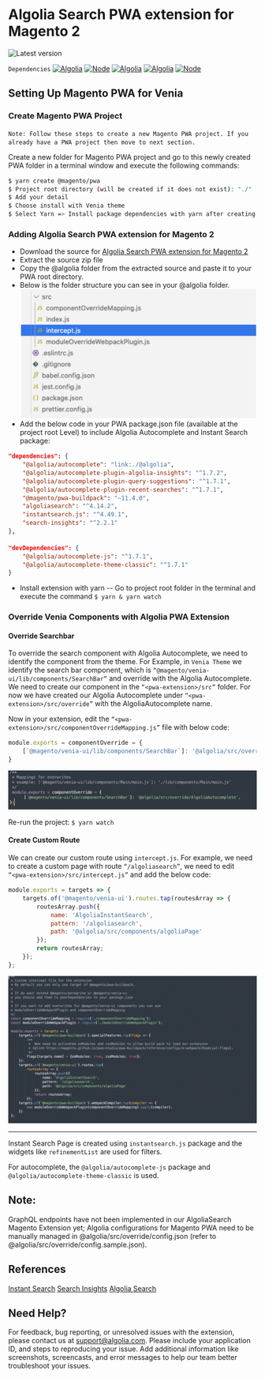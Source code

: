 # Algolia Search PWA extension for Magento 2

![Latest version](https://img.shields.io/badge/latest-1.0.0-green)

```Dependencies```
<a href="https://github.com/algolia/instantsearch/releases/tag/v4.49.1">![Algolia](https://img.shields.io/badge/-instantsearch.js_4.49.1-5468FF?logo=algolia&colorA=404040&logoColor=5468FF)</a> <a href="https://github.com/algolia/algoliasearch-client-javascript/releases/tag/4.14.2">![Node](https://img.shields.io/badge/-algoliasearch_4.14.2-5468FF?logo=algolia&colorA=404040&logoColor=5468FF)</a> <a href="https://github.com/algolia/search-insights.js/releases/tag/v2.2.1">![Algolia](https://img.shields.io/badge/-insights_2.2.1-5468FF?logo=algolia&colorA=404040&logoColor=5468FF)</a> <a href="https://github.com/algolia/autocomplete/releases/tag/v1.7.1">![Algolia](https://img.shields.io/badge/-autocomplete_1.7.1-5468FF?logo=algolia&colorA=404040&logoColor=5468FF)</a> <a href="https://nodejs.org/en/blog/release/v16.16.0/">![Node](https://img.shields.io/badge/-version_16+-66cc33?logo=node.js&colorA=404040&logoColor=66cc33)</a>

## Setting Up Magento PWA for Venia
### Create Magento PWA Project
`
Note: Follow these steps to create a new Magento PWA project. If you already have a PWA project then move to next section.
`

Create a new folder for Magento PWA project and go to this newly created PWA folder in a terminal window and execute the following commands:
```sh
$ yarn create @magento/pwa
$ Project root directory (will be created if it does not exist): "./"
$ Add your detail
$ Choose install with Venia theme
$ Select Yarn => Install package dependencies with yarn after creating project: Yes
```

### Adding Algolia Search PWA extension for Magento 2

- Download the source for [Algolia Search PWA extension for Magento 2](https://github.com/algolia/algoliasearch-magento-2-pwa/tree/master)
- Extract the source zip file
- Copy the @algolia folder from the extracted source and paste it to your PWA root directory.
- Below is the folder structure you can see in your @algolia folder.
  ![Algolia Search PWA extension folder structure](readme/images/structure.png?raw=true "Algolia Search PWA extension folder structure")
- Add the below code in your PWA package.json file (available at the project root Level) to include Algolia Autocomplete and Instant Search package:
```json
"dependencies": {
    "@algolia/autocomplete": "link:./@algolia",
    "@algolia/autocomplete-plugin-algolia-insights": "^1.7.2",
    "@algolia/autocomplete-plugin-query-suggestions": "^1.7.1",
    "@algolia/autocomplete-plugin-recent-searches": "^1.7.1",
    "@magento/pwa-buildpack": "~11.4.0",
    "algoliasearch": "^4.14.2",
    "instantsearch.js": "^4.49.1",
    "search-insights": "^2.2.1"
},

"devDependencies": {
    "@algolia/autocomplete-js": "^1.7.1",
    "@algolia/autocomplete-theme-classic": "^1.7.1"
}
```
- Install extension with yarn
  -- Go to project root folder in the terminal and execute the command ```$ yarn & yarn watch```

### Override Venia Components with Algolia PWA Extension
#### Override Searchbar
To override the search component with Algolia Autocomplete, we need to identify the component from the theme. For Example, in `Venia Theme` we identify the search bar component, which is `“@magento/venia-ui/lib/components/SearchBar”` and override with the Algolia Autocomplete. We need to create our component in the `“<pwa-extension>/src”` folder. For now we have created our Algolia Autocomplete under `“<pwa-extension>/src/override”` with the AlgoliaAutocomplete name.

Now in your extension, edit the `“<pwa-extension>/src/componentOverrideMapping.js”` file with below code:

```javascript
module.exports = componentOverride = {
    [`@magento/venia-ui/lib/components/SearchBar`]: '@algolia/src/override /AlgoliaAutocomplete'
}
```

![Algolia Search PWA extension override](readme/images/overrideComponent.png?raw=true "Algolia Search PWA extension override")

Re-run the project: `$ yarn watch`

#### Create Custom Route
We can create our custom route using `intercept.js`.
For example, we need to create a custom page with route `“/algoliasearch”`, we need to edit `“<pwa-extension>/src/intercept.js”` and add the below code:

```javascript
module.exports = targets => {
    targets.of('@magento/venia-ui').routes.tap(routesArray => {
        routesArray.push({
            name: 'AlgoliaInstantSearch',
            pattern: '/algoliasearch',
            path: '@algolia/src/components/algoliaPage'
        });
        return routesArray;
    });
};
```

![Algolia Search PWA custom routes](readme/images/customRoute.png?raw=true "Algolia Search PWA custom routes")

---
Instant Search Page is created using `instantsearch.js` package and the widgets like `refinementList` are used for filters.

For autocomplete, the `@algolia/autocomplete-js` package and `@algolia/autocomplete-theme-classic` is used.

## Note: 
GraphQL endpoints have not been implemented in our AlgoliaSearch Magento Extension yet; Algolia configurations for Magento PWA need to be manually managed in @algolia/src/override/config.json (refer to @algolia/src/override/config.sample.json).

## References
[Instant Search](https://www.algolia.com/doc/api-reference/widgets/instantsearch/js/)
[Search Insights](https://www.algolia.com/doc/api-client/methods/insights/)
[Algolia Search](https://www.algolia.com/doc/api-client/getting-started/install/javascript/?client=javascript)

Need Help?
------------
For feedback, bug reporting, or unresolved issues with the extension, please contact us at [support@algolia.com](mailto:support@algolia.com). Please include your application ID, and steps to reproducing your issue. Add additional information like screenshots, screencasts, and error messages to help our team better troubleshoot your issues.
